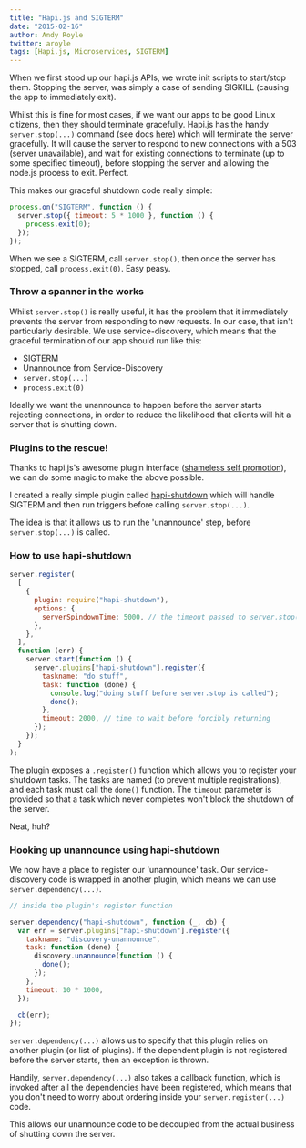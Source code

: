 ```yaml
---
title: "Hapi.js and SIGTERM"
date: "2015-02-16"
author: Andy Royle
twitter: aroyle
tags: [Hapi.js, Microservices, SIGTERM]
---
```


When we first stood up our hapi.js APIs, we wrote init scripts to start/stop them. Stopping the server, was simply a case of sending SIGKILL (causing the app to immediately exit).

Whilst this is fine for most cases, if we want our apps to be good Linux citizens, then they should terminate gracefully. Hapi.js has the handy `server.stop(...)` command (see docs [here](http://hapijs.com/api#serverstopoptions-callback)) which will terminate the server gracefully. It will cause the server to respond to new connections with a 503 (server unavailable), and wait for existing connections to terminate (up to some specified timeout), before stopping the server and allowing the node.js process to exit. Perfect.

This makes our graceful shutdown code really simple:

```javascript
process.on("SIGTERM", function () {
  server.stop({ timeout: 5 * 1000 }, function () {
    process.exit(0);
  });
});
```

When we see a SIGTERM, call `server.stop()`, then once the server has stopped, call `process.exit(0)`. Easy peasy.

### Throw a spanner in the works

Whilst `server.stop()` is really useful, it has the problem that it immediately prevents the server from responding to new requests. In our case, that isn't particularly desirable. We use service-discovery, which means that the graceful termination of our app should run like this:

- SIGTERM
- Unannounce from Service-Discovery
- `server.stop(...)`
- `process.exit(0)`

Ideally we want the unannounce to happen before the server starts rejecting connections, in order to reduce the likelihood that clients will hit a server that is shutting down.

### Plugins to the rescue!

Thanks to hapi.js's awesome plugin interface ([shameless self promotion](http://t.co/GDw44SETfS)), we can do some magic to make the above possible.

I created a really simple plugin called [hapi-shutdown](https://www.npmjs.com/package/hapi-shutdown) which will handle SIGTERM and then run triggers before calling `server.stop(...)`.

The idea is that it allows us to run the 'unannounce' step, before `server.stop(...)` is called.

### How to use hapi-shutdown

```javascript
server.register(
  [
    {
      plugin: require("hapi-shutdown"),
      options: {
        serverSpindownTime: 5000, // the timeout passed to server.stop(...)
      },
    },
  ],
  function (err) {
    server.start(function () {
      server.plugins["hapi-shutdown"].register({
        taskname: "do stuff",
        task: function (done) {
          console.log("doing stuff before server.stop is called");
          done();
        },
        timeout: 2000, // time to wait before forcibly returning
      });
    });
  }
);
```

The plugin exposes a `.register()` function which allows you to register your shutdown tasks. The tasks are named (to prevent multiple registrations), and each task must call the `done()` function. The `timeout` parameter is provided so that a task which never completes won't block the shutdown of the server.

Neat, huh?

### Hooking up unannounce using hapi-shutdown

We now have a place to register our 'unannounce' task. Our service-discovery code is wrapped in another plugin, which means we can use `server.dependency(...)`.

```javascript
// inside the plugin's register function

server.dependency("hapi-shutdown", function (_, cb) {
  var err = server.plugins["hapi-shutdown"].register({
    taskname: "discovery-unannounce",
    task: function (done) {
      discovery.unannounce(function () {
        done();
      });
    },
    timeout: 10 * 1000,
  });

  cb(err);
});
```

`server.dependency(...)` allows us to specify that this plugin relies on another plugin (or list of plugins). If the dependent plugin is not registered before the server starts, then an exception is thrown.

Handily, `server.dependency(...)` also takes a callback function, which is invoked after all the dependencies have been registered, which means that you don't need to worry about ordering inside your `server.register(...)` code.

This allows our unannounce code to be decoupled from the actual business of shutting down the server.

